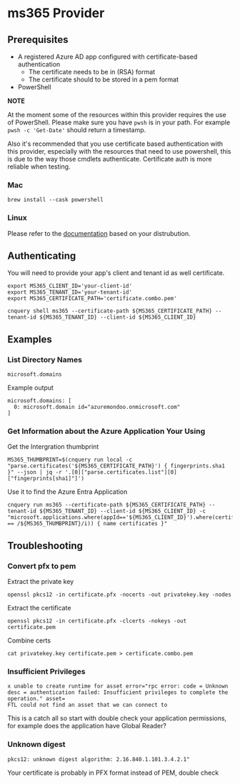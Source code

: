 # ms365 Provider

## Prerequisites

- A registered Azure AD app configured with certificate-based authentication
  - The certificate needs to be in (RSA) format
  - The certificate should to be stored in a pem format
- PowerShell

__NOTE__

At the moment some of the resources within this provider requires the use of PowerShell.  Please make sure you have `pwsh` is in your path. For example `pwsh -c 'Get-Date'` should return a timestamp.

Also it's recommended that you use certificate based authentication with this provider, especially with the resources that need to use powershell, this is due to the way those cmdlets authenticate.  Certificate auth is more reliable when testing.

### Mac
```shell
brew install --cask powershell
```
### Linux
Please refer to the [documentation](https://learn.microsoft.com/en-us/powershell/scripting/install/installing-powershell-on-linux) based on your distrubution.

## Authenticating
You will need to provide your app's client and tenant id as well certificate.
```
export MS365_CLIENT_ID='your-client-id'
export MS365_TENANT_ID='your-tenant-id'
export MS365_CERTIFICATE_PATH='certificate.combo.pem'
```
```shell
cnquery shell ms365 --certificate-path ${MS365_CERTIFICATE_PATH} --tenant-id ${MS365_TENANT_ID} --client-id ${MS365_CLIENT_ID}
```

## Examples
### List Directory Names

`microsoft.domains`

Example output
```
microsoft.domains: [
  0: microsoft.domain id="azuremondoo.onmicrosoft.com"
]
```

### Get Information about the Azure Application Your Using
Get the Intergration thumbprint
```shell
MS365_THUMBPRINT=$(cnquery run local -c "parse.certificates('${MS365_CERTIFICATE_PATH}') { fingerprints.sha1 }" --json | jq -r '.[0]["parse.certificates.list"][0]["fingerprints[sha1]"]')
```
Use it to find the Azure Entra Application
```shell
cnquery run ms365 --certificate-path ${MS365_CERTIFICATE_PATH} --tenant-id ${MS365_TENANT_ID} --client-id ${MS365_CLIENT_ID} -c "microsoft.applications.where(appId=='${MS365_CLIENT_ID}').where(certificates.any(thumbprint == /${MS365_THUMBPRINT}/i)) { name certificates }"
```


## Troubleshooting

### Convert pfx to pem
Extract the private key
```shell
openssl pkcs12 -in certificate.pfx -nocerts -out privatekey.key -nodes
```
Extract the certificate
```shell
openssl pkcs12 -in certificate.pfx -clcerts -nokeys -out certificate.pem
```
Combine certs
```shell
cat privatekey.key certificate.pem > certificate.combo.pem
```

### Insufficient Privileges

```
x unable to create runtime for asset error="rpc error: code = Unknown desc = authentication failed: Insufficient privileges to complete the operation." asset=
FTL could not find an asset that we can connect to
```
This is a catch all so start with double check your application permissions, for example does the application have Global Reader?


### Unknown digest
```
pkcs12: unknown digest algorithm: 2.16.840.1.101.3.4.2.1"
```
Your certificate is probably in PFX format instead of PEM, double check
